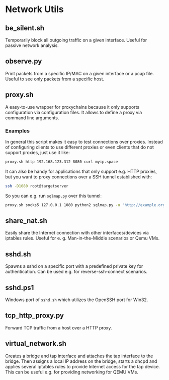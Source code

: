# Network Utils

## be_silent.sh

Temporarily block all outgoing traffic on a given interface. Useful for passive network analysis.

## observe.py

Print packets from a specific IP/MAC on a given interface or a pcap file. Useful to see only packets from a specific host.

## proxy.sh

A easy-to-use wrapper for proxychains because it only supports configuration via configuration files. It allows to define a proxy via command line arguments.

### Examples

In general this script makes it easy to test connections over proxies. Instead of configuring clients to use different proxies or even clients that do not support proxies, just use it like:

```bash
proxy.sh http 192.168.123.312 8080 curl myip.space
```

It can also be handy for applications that only support e.g. HTTP proxies, but you want to proxy connections over a SSH tunnel established with:

```bash
ssh -D1080 root@targetserver
```

So you can e.g. run `sqlmap.py` over this tunnel:

```bash
proxy.sh socks5 127.0.0.1 1080 python2 sqlmap.py -u "http://example.org/"
```

## share_nat.sh

Easily share the Internet connection with other interfaces/devices via iptables rules. Useful for e. g. Man-in-the-Middle scenarios or Qemu VMs.

## sshd.sh

Spawns a sshd on a specific port with a predefined private key for authentication. Can be used e.g. for reverse-ssh-connect scenarios.

## sshd.ps1

Windows port of `sshd.sh` which utilizes the OpenSSH port for Win32.

## tcp_http_proxy.py

Forward TCP traffic from a host over a HTTP proxy.

## virtual_network.sh

Creates a bridge and tap interface and attaches the tap interface to the bridge. Then assigns a local IP address on the bridge, starts a dhcpd and applies several iptables rules to provide Internet access for the tap device. This can be useful e.g. for providing networking for QEMU VMs.
